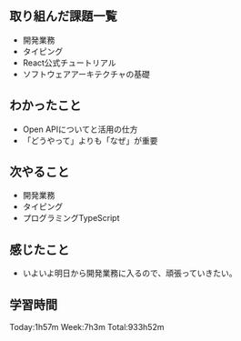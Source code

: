 ## 取り組んだ課題一覧
- 開発業務
- タイピング
- React公式チュートリアル
- ソフトウェアアーキテクチャの基礎
## わかったこと
- Open APIについてと活用の仕方
- 「どうやって」よりも「なぜ」が重要
## 次やること
- 開発業務
- タイピング
- プログラミングTypeScript
## 感じたこと
- いよいよ明日から開発業務に入るので、頑張っていきたい。
## 学習時間
Today:1h57m Week:7h3m Total:933h52m